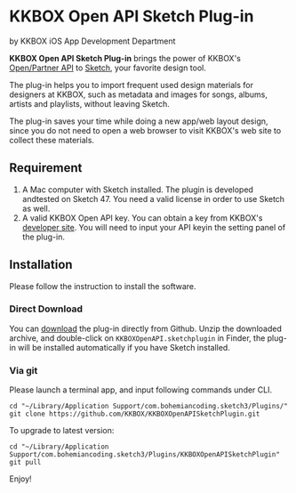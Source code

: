 # KKBOX Open API Sketch Plug-in

by KKBOX iOS App Development Department

**KKBOX Open API Sketch Plug-in** brings the power of KKBOX's
[Open/Partner API](https://developer.kkbox.com) to
[Sketch](https://www.sketchapp.com/), your favorite design tool.

The plug-in helps you to import frequent used design materials for
designers at KKBOX, such as metadata and images for songs, albums,
artists and playlists, without leaving Sketch.

The plug-in saves your time while doing a new app/web layout design,
since you do not need to open a web browser to visit KKBOX's web site
to collect these materials.

## Requirement

1. A Mac computer with Sketch installed. The plugin is developed
   andtested on Sketch 47. You need a valid license in order to use
   Sketch as well.
2. A valid KKBOX Open API key. You can obtain a key from KKBOX's
   [developer site](http://developer.kkbox.com). You will need to
   input your API keyin the setting panel of the plug-in.

## Installation

Please follow the instruction to install the software.

### Direct Download

You can [download](https://github.com/KKBOX/KKBOXOpenAPISketchPlugin/archive/master.zip)
the plug-in directly from Github. Unzip the downloaded archive, and
double-click on `KKBOXOpenAPI.sketchplugin` in Finder, the plug-in
will be installed automatically if you have Sketch installed.

### Via git

Please launch a terminal app, and input following commands under CLI.

    cd "~/Library/Application Support/com.bohemiancoding.sketch3/Plugins/"
    git clone https://github.com/KKBOX/KKBOXOpenAPISketchPlugin.git

To upgrade to latest version:

    cd "~/Library/Application Support/com.bohemiancoding.sketch3/Plugins/KKBOXOpenAPISketchPlugin"
	git pull

Enjoy!
